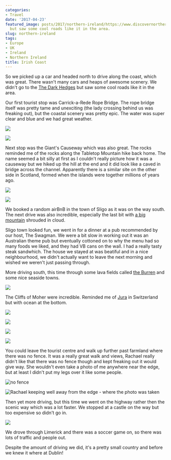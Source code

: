 ```yaml
---
categories:
- Travel
date: '2017-04-23'
featured_image: posts/2017/northern-ireland/https://www.discovernorthernireland.com/The-Dark-Hedges-Armoy-Ballymoney-P27502)
  but saw some cool roads like it in the area.
slug: northern-ireland
tags:
- Europe
- UK
- Ireland
- Northern Ireland
title: Irish Coast
---
```


So we picked up a car and headed north to drive along the coast, which was great.
There wasn't many cars and heaps of awesome scenery. We didn't go to the [The Dark Hedges](https://www.discovernorthernireland.com/The-Dark-Hedges-Armoy-Ballymoney-P27502) but saw some cool roads like it in the area.

Our first tourist stop was Carrick-a-Rede Rope Bridge. The rope bridge itself was pretty tame and unexciting (the lady crossing behind us was freaking out), but the coastal scenery was pretty epic. The water was super clear and blue and we had great weather.

![](bridge1.jpg)

![](bridge2.jpg)

Next stop was the Giant's Causeway which was also great. The rocks reminded me of the rocks along the Tabletop Mountain hike back home. The name seemed a bit silly at first as I couldn't really picture how it was a causeway but we hiked up the hill at the end and it did look like a caved in bridge across the channel.
Apparently there is a similar site on the other side in Scotland, formed when the islands were together millions of years ago.

![](causeway1.jpg)

![](causeway2.jpg)

We booked a random airBnB in the town of Sligo as it was on the way south.
The next drive was also incredible, especially the last bit with [a big mountain](https://en.wikipedia.org/wiki/Benbulbin) shrouded in cloud.

Sligo town looked fun, we went in for a dinner at a pub recommended by our host, The Swagman. We were a bit slow in working out it was an Australian theme pub but eventually cottoned on to why the menu had so many foods we liked, and they had VB cans on the wall. I had a really tasty steak sandwhich.
The house we stayed at was beatiful and in a nice neighbourhood, we didn't actually want to leave the next morning and wished we weren't just passing through.

More driving south, this time through some lava fields called [the Burren](https://en.wikipedia.org/wiki/The_Burren) and some nice seaside towns.

![](burren.jpg)

The Cliffs of Moher were incredible. Reminded me of [Jura](/posts/2010/iaeste-jura-weekend/) in Switzerland but with ocean at the bottom.

![](moher5.jpg)

![](moher6.jpg)

![](moher2.jpg)

![](moher1.jpg)

You could leave the tourist centre and walk up further past farmland where there was no fence.
It was a really great walk and views, Rachael really didn't like that there was no fence though and kept freaking out it would give way.
She wouldn't even take a photo of me anywhere near the edge, but at least I didn't put my legs over it like some people.

![](moher3.jpg "no fence")

![](moher4.jpg "Rachael keeping well away from the edge - where the photo was taken")

Then yet more driving, but this time we went on the highway rather then the scenic way which was a lot faster.
We stopped at a castle on the way but too expensive so didn't go in.

![](bunratty.jpg)

We drove through Limerick and there was a soccer game on, so there was lots of traffic and people out.

Despite the amount of driving we did, it's a pretty small country and before we knew it where at Dublin!